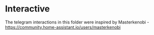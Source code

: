# Interactive

The telegram interactions in this folder were inspired by Masterkenobi - https://community.home-assistant.io/users/masterkenobi
